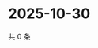 # 2025-10-30

共 0 条

<!-- BEGIN ZHIHUQUESTIONS -->
<!-- 最后更新时间 Thu Oct 30 2025 06:10:54 GMT+0800 (China Standard Time) -->

<!-- END ZHIHUQUESTIONS -->
